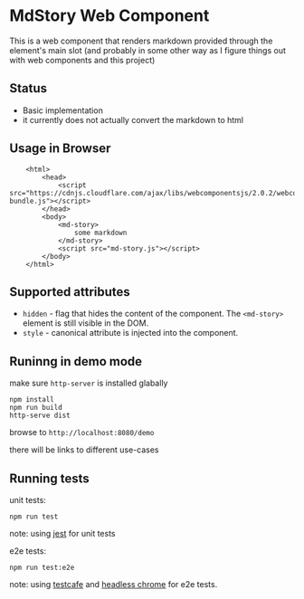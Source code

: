 # MdStory Web Component

This is a web component that renders markdown provided through the element's main slot (and probably in some other way as I figure things out with web components and this project)  


## Status

* Basic implementation
* it currently does not actually convert the markdown to html


## Usage in Browser

```
    <html>
        <head>
            <script src="https://cdnjs.cloudflare.com/ajax/libs/webcomponentsjs/2.0.2/webcomponents-bundle.js"></script>
        </head>
        <body>
            <md-story>
                some markdown
            </md-story>
            <script src="md-story.js"></script>
        </body>
    </html>
```

## Supported attributes

* `hidden` - flag that hides the content of the component. The `<md-story>` element is still visible in the DOM.
* `style`  - canonical attribute is injected into the component. 

## Runinng in demo mode
make sure `http-server` is installed glabally

```
npm install
npm run build
http-serve dist

```

browse to `http://localhost:8080/demo`

there will be links to different use-cases

## Running tests

unit tests:

```
npm run test
```
note: using [jest](https://jestjs.io/) for unit tests

e2e tests:
```
npm run test:e2e
```

note: using [testcafe](https://devexpress.github.io/testcafe/) and [headless chrome](https://chromium.googlesource.com/chromium/src/+/lkgr/headless/) for e2e tests.



